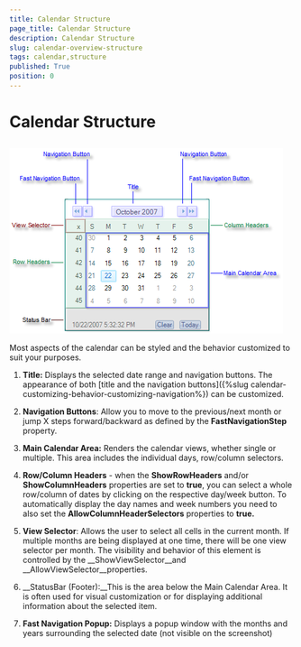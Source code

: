 ```yaml
---
title: Calendar Structure
page_title: Calendar Structure
description: Calendar Structure
slug: calendar-overview-structure
tags: calendar,structure
published: True
position: 0
---
```


# Calendar Structure



## 

![calendar-calendar-structure 001](images/calendar-calendar-structure001.png)

Most aspects of the calendar can be styled and the behavior customized to suit your purposes.

1. __Title:__ Displays the selected date range and navigation buttons. The appearance of both [title and the navigation buttons]({%slug calendar-customizing-behavior-customizing-navigation%}) can be customized. 


1. __Navigation Buttons__: Allow you to move to the previous/next month or jump X steps forward/backward as defined by the __FastNavigationStep__ property. 


1. __Main Calendar Area:__ Renders the calendar views, whether single or multiple. This area includes the individual days, row/column selectors. 


1. __Row/Column Headers__ - when the __ShowRowHeaders__ and/or __ShowColumnHeaders__ properties are set to __true__, you can select a whole row/column of dates by clicking on the respective day/week button. To automatically display the day names and week numbers you need to also set the __AllowColumnHeaderSelectors__ properties to __true.__

1. __View Selector__: Allows the user to select all cells in the current month. If multiple months are being displayed at one time, there will be one view selector per month. The visibility and behavior of this element is controlled by the __ShowViewSelector__and __AllowViewSelector__properties.

1. __StatusBar (Footer):__This is the area below the Main Calendar Area. It is often used for visual customization or for displaying additional information about the selected item. 

1. __Fast Navigation Popup:__ Displays a popup window with the months and years surrounding the selected date (not visible on the screenshot)
